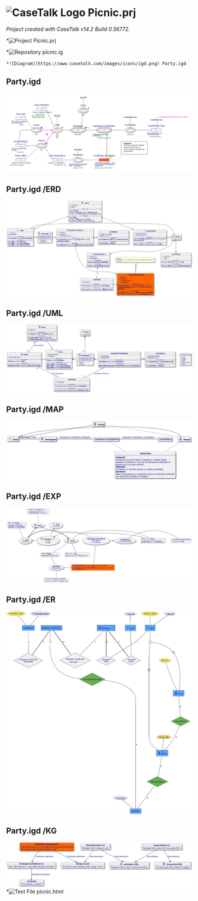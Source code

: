 ﻿# ![CaseTalk Logo](https://www.casetalk.com/images/icons/casetalk.png) Picnic.prj
*Project created with CaseTalk v14.2 Build 0.56772.*

*![Project](https://www.casetalk.com/images/icons/prj.png) Picnic.prj

  *![Repository](https://www.casetalk.com/images/icons/ig.png) picnic.ig

    *![Diagram](https://www.casetalk.com/images/icons/igd.png) Party.igd


## Party.igd

![Diagram Party.igd](Party.png)

## Party.igd /ERD

![Diagram Party.igd /ERD](Party.erd.png)

## Party.igd /UML

![Diagram Party.igd /UML](Party.uml.png)

## Party.igd /MAP

![Diagram Party.igd /MAP](Party.map.png)

## Party.igd /EXP

![Diagram Party.igd /EXP](Party.exp.png)

## Party.igd /ER

![Diagram Party.igd /ER](Party.Er.png)

## Party.igd /KG

![Diagram Party.igd /KG](Party.kg.png)
  *![Text File](https://www.casetalk.com/images/icons/txt.png) picnic.html

